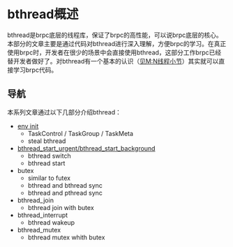 # bthread概述

bthread是brpc底层的线程库，保证了brpc的高性能，可以说brpc底层的核心。本部分的文章主要是通过代码对bthread进行深入理解，方便brpc的学习。在真正使用brpc时，开发者在很少的场景中会直接使用bthread，这部分工作brpc已经替开发者做好了。对bthread有一个基本的认识（[见M:N线程小节](https://github.com/joeylichang/joeylichang.github.io/blob/master/src/rpc/overview.md)）其实就可以直接学习brpc代码。

## 导航
本系列文章通过以下几部分介绍bthread：

* [env init](https://github.com/joeylichang/joeylichang.github.io/blob/master/src/rpc/brpc/bthread/init.md)
	* TaskControl / TaskGroup / TaskMeta
	* steal bthread
* [bthread_start_urgent/bthread_start_background](https://github.com/joeylichang/joeylichang.github.io/blob/master/src/rpc/brpc/bthread/bthread_start.md)
	* bthread switch
	* bthread start
* butex
	* similar to futex
	* bthread and bthread sync
	* bthread and pthread sync
* bthread_join
	* bthread join with butex
* bthread_interrupt
	* bthread wakeup
* bthread_mutex
	* bthread mutex whith butex
